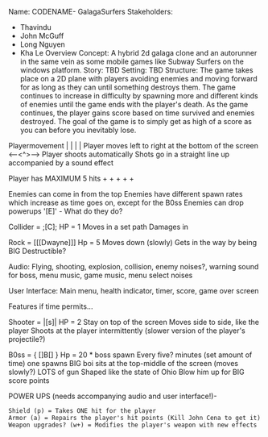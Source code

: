 Name: CODENAME- GalagaSurfers
Stakeholders:  
* Thavindu
* John McGuff
* Long Nguyen
* Kha Le
Overview
Concept: A hybrid 2d galaga clone and an autorunner in the same vein as some mobile games like Subway Surfers on the windows platform.
Story: TBD
Setting: TBD
Structure: The game takes place on a 2D plane with players avoiding enemies and moving forward for as long as they can until something destroys them. The game continues to increase in difficulty
by spawning more and different kinds of enemies until the game ends with the player's death. As the game continues, the player gains score based on time survived and enemies destroyed. The goal of 
the game is to simply get as high of a score as you can before you inevitably lose.

Playermovement 
|   |
      |
  |
Player moves left to right at the bottom of the screen
<--<^>-->
Player shoots automatically
Shots go in a straight line up accompanied by a sound effect

Player has MAXIMUM 5 hits  + + + + +

Enemies can come in from the top
Enemies have different spawn rates which increase as time goes on, except for the B0ss
Enemies can drop powerups
'[E]' - What do they do?
        


Collider = ;[C];
    HP = 1
    Moves in a set path
    Damages in

Rock = [[[Dwayne]]]
        Hp = 5
        Moves down (slowly)
        Gets in the way by being BIG
        Destructible?

Audio: Flying, shooting, explosion, collision, enemy noises?, warning sound for boss, menu music, game music, menu select noises

User Interface: Main menu, health indicator, timer, score, game over screen

Features if time permits...     
         
Shooter = |[s]|
            HP = 2
            Stay on top of the screen
            Moves side to side, like the player
            Shoots at the player intermittently (slower version of the player's projectile?)
        
B0ss = {  []B[]   }
        Hp = 20 * boss spawn
        Every five? minutes (set amount of time) one spawns
        BIG boi sits at the top-middle of the screen (moves slowly?)
        LOTS of gun
        Shaped like the state of Ohio
        Blow him up for BIG score points

POWER UPS (needs accompanying audio and user interface!)-

    Shield (p) = Takes ONE hit for the player
    Armor (a) = Repairs the player's hit points (Kill John Cena to get it)
    Weapon upgrades? (w+) = Modifies the player's weapon with new effects
